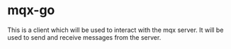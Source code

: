 # mqx-go

This is a client which will be used to interact with the mqx server. It will be used to send and receive messages from the server.

